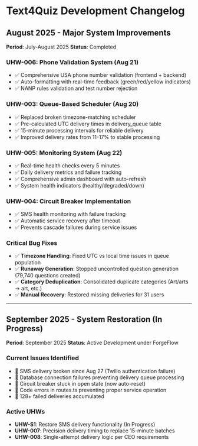 # Text4Quiz Development Changelog

## August 2025 - Major System Improvements
**Period**: July-August 2025
**Status**: Completed

### UHW-006: Phone Validation System (Aug 21)
- ✅ Comprehensive USA phone number validation (frontend + backend)
- ✅ Auto-formatting with real-time feedback (green/red/yellow indicators)
- ✅ NANP rules validation and test number rejection

### UHW-003: Queue-Based Scheduler (Aug 20) 
- ✅ Replaced broken timezone-matching scheduler
- ✅ Pre-calculated UTC delivery times in delivery_queue table
- ✅ 15-minute processing intervals for reliable delivery
- ✅ Improved delivery rates from 11-17% to stable processing

### UHW-005: Monitoring System (Aug 22)
- ✅ Real-time health checks every 5 minutes
- ✅ Daily delivery metrics and failure tracking
- ✅ Comprehensive admin dashboard with auto-refresh
- ✅ System health indicators (healthy/degraded/down)

### UHW-004: Circuit Breaker Implementation
- ✅ SMS health monitoring with failure tracking
- ✅ Automatic service recovery after timeout
- ✅ Prevents cascade failures during service issues

### Critical Bug Fixes
- ✅ **Timezone Handling**: Fixed UTC vs local time issues in queue population
- ✅ **Runaway Generation**: Stopped uncontrolled question generation (79,740 questions created)
- ✅ **Category Deduplication**: Consolidated duplicate categories (Art/arts → art, etc.)
- ✅ **Manual Recovery**: Restored missing deliveries for 31 users

---

## September 2025 - System Restoration (In Progress)
**Period**: September 2025
**Status**: Active Development under ForgeFlow

### Current Issues Identified
- 🚨 SMS delivery broken since Aug 27 (Twilio authentication failure)
- 🚨 Database connection failures preventing delivery queue processing
- 🚨 Circuit breaker stuck in open state (now auto-reset)
- 🚨 Code errors in routes.ts preventing proper service operation
- 🚨 128+ failed deliveries accumulated

### Active UHWs
- **UHW-S1**: Restore SMS delivery functionality (In Progress)
- **UHW-007**: Precision delivery timing to replace 15-minute batches
- **UHW-008**: Single-attempt delivery logic per CEO requirements